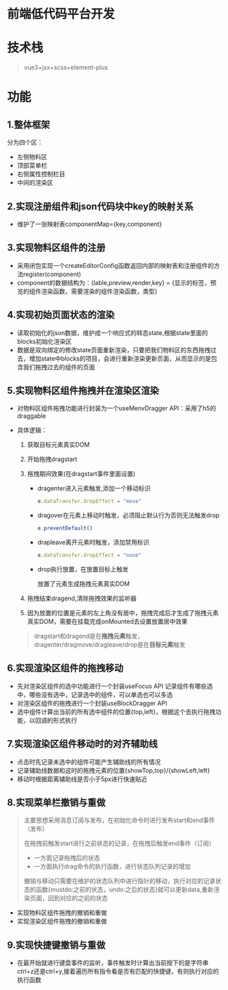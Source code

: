 # 前端低代码平台开发



# 技术栈

>vue3+jsx+scss+element-plus



# 功能

## 1.整体框架

分为四个区：

- 左侧物料区
- 顶部菜单栏
- 右侧属性控制栏目
- 中间的渲染区



## 2.实现注册组件和json代码块中key的映射关系

- 维护了一张映射表componentMap={key,component}

## 3.实现物料区组件的注册

- 采用闭包实现一个createEditorConfig函数返回内部的映射表和注册组件的方法register(component)
- component的数据结构为：{lable,preview,render,key} = {显示的标签，预览的组件渲染函数，需要渲染的组件渲染函数，类型}

## 4.实现初始页面状态的渲染

- 读取初始化的json数据，维护成一个响应式的转态state,根据state里面的blocks初始化渲染区
- 数据是双向绑定的修改state页面重新渲染，只要把我们物料区的东西拖拽过去，增加state中blocks的项目，会进行重新渲染更新页面，从而显示的是包含我们拖拽过去的组件的页面

## 5.实现物料区组件拖拽并在渲染区渲染

- 对物料区组件拖拽功能进行封装为一个useMenvDragger API：采用了h5的draggable

- 具体逻辑：

  1. 获取目标元素真实DOM

  2. 开始拖拽dragstart

  3. 拖拽期间效果(在dragstart事件里面设置)

     - dragenter进入元素触发,添加一个移动标识

       ```js
       e.dataTransfer.dropEffect = "move"
       ```

     - dragover在元素上移动时触发，必须阻止默认行为否则无法触发drop

       ```js
       e.preventDefault()
       ```

     - drapleave离开元素时触发，添加禁用标识

       ```js
       e.dataTransfer.dropEffect = "none"
       ```

     - drop执行放置，在放置目标上触发

       放置了元素生成拖拽元素真实DOM

  4. 拖拽结束dragend,清除拖拽效果的监听器

  5. 因为放置的位置是元素的左上角没有居中，拖拽完成后才生成了拖拽元素真实DOM，需要在挂载完成onMounted去设置放置居中效果

  > dragstart和dragend是在**拖拽元素**触发，dragenter/dragmove/dragleave/drop是在**目标元素**触发

## 6.实现渲染区组件的拖拽移动

- 先对渲染区组件的选中功能进行一个封装useFocus API 记录组件有哪些选中，哪些没有选中，记录选中的组件，可以单选也可以多选
- 对渲染区组件的拖拽进行一个封装useBlockDragger API
- 选中组件计算出当前的所有选中组件的位置{top,left}，根据这个去执行拖拽功能，以回调的形式执行

## 7.实现渲染区组件移动时的对齐辅助线

- 点击时先记录未选中的组件可能产生辅助线的所有情况
- 记录辅助线数据和这时的拖拽元素的位置{showTop,top}/{showLeft,left}
- 移动时根据距离辅助线是否小于5px进行快速贴近

## 8.实现菜单栏撤销与重做

> 主要思想采用消息订阅与发布，在初始化命令时进行发布start和end事件（发布）
>
> 在拖拽前触发start进行之前状态的记录，在拖拽后触发end事件（订阅）
>
> - 一方面记录拖拽后的状态
> - 一方面执行drag命令的执行函数，进行状态队列记录的增加
>
> 撤销与移动只需要在维护的状态队列中进行指针的移动，执行对应的记录状态的函数{mustdo:之前的状态，undo:之后的状态}就可以更新data,重新渲染页面，回到对应的之前的状态

- 实现物料区组件拖拽的撤销和重做
- 实现渲染区组件拖拽的撤销和重做

## 9.实现快捷键撤销与重做

- 在最开始就进行键盘事件的监听，事件触发时计算出当前按下的是字符串ctrl+z还是ctrl+y,接着遍历所有指令看是否有匹配的快捷键，有则执行对应的执行函数